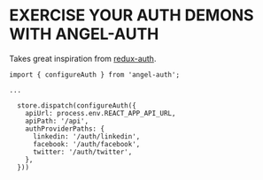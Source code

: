 # EXERCISE YOUR AUTH DEMONS WITH ANGEL-AUTH

Takes great inspiration from [redux-auth](https://github.com/lynndylanhurley/redux-auth).


```
import { configureAuth } from 'angel-auth';

...

  store.dispatch(configureAuth({
    apiUrl: process.env.REACT_APP_API_URL,
    apiPath: '/api',
    authProviderPaths: {
      linkedin: '/auth/linkedin',
      facebook: '/auth/facebook',
      twitter: '/auth/twitter',
    },
  }))
```

